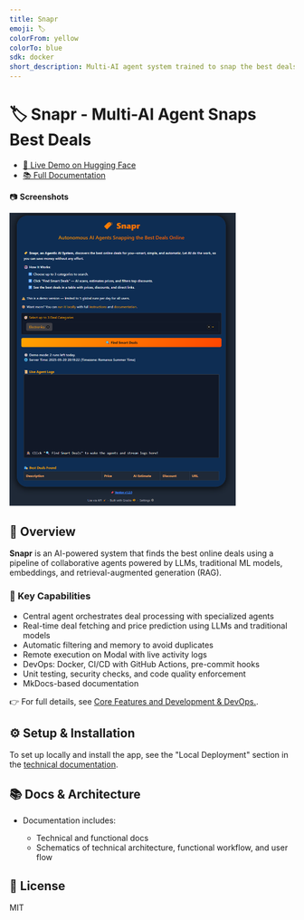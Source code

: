 ```yaml
---
title: Snapr
emoji: 🏷️
colorFrom: yellow
colorTo: blue
sdk: docker
short_description: Multi-AI agent system trained to snap the best deals
---
```


# 🏷️ Snapr - Multi-AI Agent Snaps Best Deals

- [🚀 Live Demo on Hugging Face](https://huggingface.co/spaces/lisekarimi/snapr)
- [📚 Full Documentation](https://lisekarimi.github.io/snapr)

📷 **Screenshots**

<img src="https://github.com/lisekarimi/snapr/blob/main/docs/styles/assets/ui/full_app.png?raw=true" alt="Snapr interface" width="400">

## 📖 Overview
**Snapr** is an AI-powered system that finds the best online deals using a pipeline of collaborative agents powered by LLMs, traditional ML models, embeddings, and retrieval-augmented generation (RAG).

### 🔑 Key Capabilities
- Central agent orchestrates deal processing with specialized agents
- Real-time deal fetching and price prediction using LLMs and traditional models
- Automatic filtering and memory to avoid duplicates
- Remote execution on Modal with live activity logs
- DevOps: Docker, CI/CD with GitHub Actions, pre-commit hooks
- Unit testing, security checks, and code quality enforcement
- MkDocs-based documentation

👉 For full details, see [Core Features and Development & DevOps.](https://lisekarimi.github.io/snapr).

## ⚙️ Setup & Installation

To set up locally and install the app, see the "Local Deployment" section in the [technical documentation](https://lisekarimi.github.io/snapr/technical/localdev/).

## 📚 Docs & Architecture

- Documentation includes:

    - Technical and functional docs
    - Schematics of technical architecture, functional workflow, and user flow

## 🪪 License

MIT
